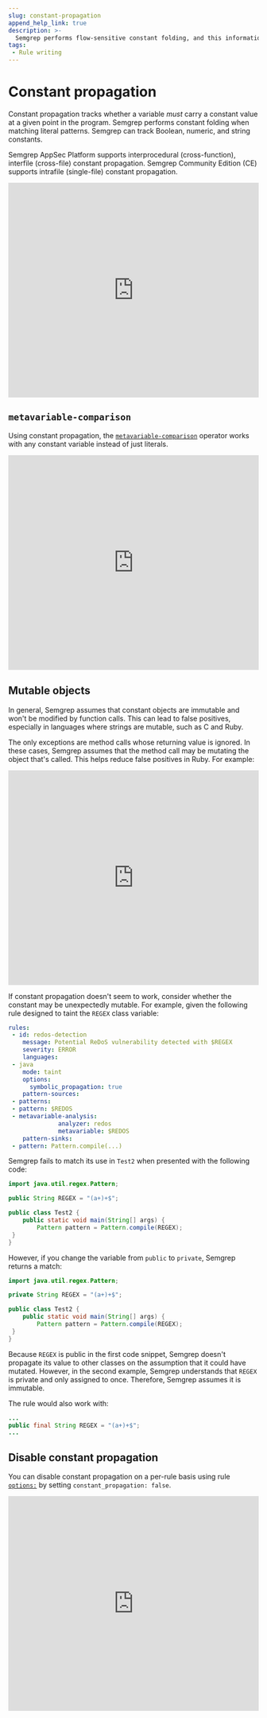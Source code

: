 ```yaml
---
slug: constant-propagation
append_help_link: true
description: >-
  Semgrep performs flow-sensitive constant folding, and this information is used by the matching engine.
tags:
 - Rule writing
---
```


# Constant propagation

Constant propagation tracks whether a variable _must_ carry a constant value at a given point in the program. Semgrep performs constant folding when matching literal patterns. Semgrep can track Boolean, numeric, and string constants.

Semgrep AppSec Platform supports interprocedural (cross-function), interfile (cross-file) constant propagation. Semgrep Community Edition (CE) supports intrafile (single-file) constant propagation.

<iframe src="https://semgrep.dev/embed/editor?snippet=Gw7z" border="0" frameBorder="0" width="100%" height="432" loading="lazy"></iframe>

## `metavariable-comparison`

Using constant propagation, the [`metavariable-comparison`](/writing-rules/rule-syntax/#metavariable-comparison) operator works with any constant variable instead of just literals.

<iframe src="https://semgrep.dev/embed/editor?snippet=Dyzd" border="0" frameBorder="0" width="100%" height="432" loading="lazy"></iframe>

## Mutable objects

In general, Semgrep assumes that constant objects are immutable and won't be modified by function calls. This can lead to false positives, especially in languages where strings are mutable, such as C and Ruby.

The only exceptions are method calls whose returning value is ignored. In these cases, Semgrep assumes that the method call may be mutating the object that's called. This helps reduce false positives in Ruby. For example:

<iframe src="https://semgrep.dev/embed/editor?snippet=08yB" border="0" frameBorder="0" width="100%" height="432" loading="lazy"></iframe>

If constant propagation doesn't seem to work, consider whether the constant may be unexpectedly mutable. For example, given the following rule designed to taint the `REGEX` class variable:

```yaml
rules:
 - id: redos-detection
    message: Potential ReDoS vulnerability detected with $REGEX
    severity: ERROR
    languages:
 - java
    mode: taint
    options:
      symbolic_propagation: true
    pattern-sources:
 - patterns:
 - pattern: $REDOS
 - metavariable-analysis:
              analyzer: redos
              metavariable: $REDOS
    pattern-sinks:
 - pattern: Pattern.compile(...)
```

Semgrep fails to match its use in `Test2` when presented with the following code:

```java
import java.util.regex.Pattern;

public String REGEX = "(a+)+$";

public class Test2 {
    public static void main(String[] args) {
        Pattern pattern = Pattern.compile(REGEX);
 }
}
```

However, if you change the variable from `public` to `private`, Semgrep returns a match:

```java
import java.util.regex.Pattern;

private String REGEX = "(a+)+$";

public class Test2 {
    public static void main(String[] args) {
        Pattern pattern = Pattern.compile(REGEX);
 }
}
```

Because `REGEX` is public in the first code snippet, Semgrep doesn't propagate its value to other classes on the assumption that it could have mutated. However, in the second example, Semgrep understands that `REGEX` is private and only assigned to once. Therefore, Semgrep assumes it is immutable.

The rule would also work with:

```java
...
public final String REGEX = "(a+)+$";
...
```

## Disable constant propagation

You can disable constant propagation on a per-rule basis using rule [`options:`](/writing-rules/rule-syntax/#options) by setting `constant_propagation: false`.

<iframe src="https://semgrep.dev/embed/editor?snippet=jwvn" border="0" frameBorder="0" width="100%" height="432" loading="lazy"></iframe>
